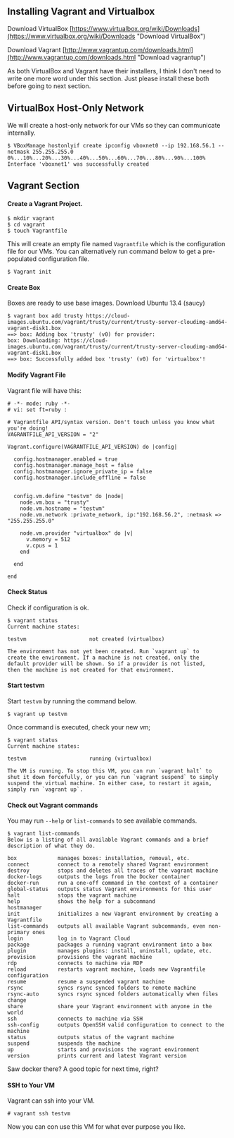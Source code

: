 ## Installing Vagrant and Virtualbox

Download VirtualBox
[https://www.virtualbox.org/wiki/Downloads](https://www.virtualbox.org/wiki/Downloads "Download VirtualBox")

Download Vagrant
[http://www.vagrantup.com/downloads.html](http://www.vagrantup.com/downloads.html "Download vagrantup")

As both VirtualBox and Vagrant have their installers, I think I don't need to write one more word under this section. Just please install these both before going to next section.

## VirtualBox Host-Only Network

We will create a host-only network for our VMs so they can communicate internally.

    $ VBoxManage hostonlyif create ipconfig vboxnet0 --ip 192.168.56.1 --netmask 255.255.255.0
    0%...10%...20%...30%...40%...50%...60%...70%...80%...90%...100%
    Interface 'vboxnet1' was successfully created

## Vagrant Section

#### Create a Vagrant Project.

    $ mkdir vagrant
    $ cd vagrant
    $ touch Vagrantfile

This will create an empty file named ```Vagrantfile``` which is the configuration file for our VMs. You can alternatively run command below to get a pre-populated configuration file.
    
    $ Vagrant init


#### Create Box

Boxes are ready to use base images. Download Ubuntu 13.4 (saucy)

    $ vagrant box add trusty https://cloud-images.ubuntu.com/vagrant/trusty/current/trusty-server-cloudimg-amd64-vagrant-disk1.box
    ==> box: Adding box 'trusty' (v0) for provider:
    box: Downloading: https://cloud-images.ubuntu.com/vagrant/trusty/current/trusty-server-cloudimg-amd64-vagrant-disk1.box
    ==> box: Successfully added box 'trusty' (v0) for 'virtualbox'!

#### Modify Vagrant File

Vagrant file will have this:

    # -*- mode: ruby -*-
    # vi: set ft=ruby :

    # Vagrantfile API/syntax version. Don't touch unless you know what you're doing!
    VAGRANTFILE_API_VERSION = "2"

    Vagrant.configure(VAGRANTFILE_API_VERSION) do |config|

      config.hostmanager.enabled = true
      config.hostmanager.manage_host = false
      config.hostmanager.ignore_private_ip = false
      config.hostmanager.include_offline = false


      config.vm.define "testvm" do |node|
        node.vm.box = "trusty"
        node.vm.hostname = "testvm"
        node.vm.network :private_network, ip:"192.168.56.2", :netmask => "255.255.255.0"

        node.vm.provider "virtualbox" do |v|
          v.memory = 512
          v.cpus = 1
        end
        
      end
      
    end

#### Check Status

Check if configuration is ok.

    $ vagrant status
    Current machine states:

    testvm                    not created (virtualbox)

    The environment has not yet been created. Run `vagrant up` to
    create the environment. If a machine is not created, only the
    default provider will be shown. So if a provider is not listed,
    then the machine is not created for that environment.

#### Start testvm

Start `testvm` by running the command below.

    $ vagrant up testvm

Once command is executed, check your new vm;

    $ vagrant status
    Current machine states:

    testvm                    running (virtualbox)

    The VM is running. To stop this VM, you can run `vagrant halt` to
    shut it down forcefully, or you can run `vagrant suspend` to simply
    suspend the virtual machine. In either case, to restart it again,
    simply run `vagrant up`.

#### Check out Vagrant commands

You may run `--help` or `list-commands` to see available commands.

    $ vagrant list-commands
    Below is a listing of all available Vagrant commands and a brief
    description of what they do.

    box             manages boxes: installation, removal, etc.
    connect         connect to a remotely shared Vagrant environment
    destroy         stops and deletes all traces of the vagrant machine
    docker-logs     outputs the logs from the Docker container
    docker-run      run a one-off command in the context of a container
    global-status   outputs status Vagrant environments for this user
    halt            stops the vagrant machine
    help            shows the help for a subcommand
    hostmanager     
    init            initializes a new Vagrant environment by creating a Vagrantfile
    list-commands   outputs all available Vagrant subcommands, even non-primary ones
    login           log in to Vagrant Cloud
    package         packages a running vagrant environment into a box
    plugin          manages plugins: install, uninstall, update, etc.
    provision       provisions the vagrant machine
    rdp             connects to machine via RDP
    reload          restarts vagrant machine, loads new Vagrantfile configuration
    resume          resume a suspended vagrant machine
    rsync           syncs rsync synced folders to remote machine
    rsync-auto      syncs rsync synced folders automatically when files change
    share           share your Vagrant environment with anyone in the world
    ssh             connects to machine via SSH
    ssh-config      outputs OpenSSH valid configuration to connect to the machine
    status          outputs status of the vagrant machine
    suspend         suspends the machine
    up              starts and provisions the vagrant environment
    version         prints current and latest Vagrant version

Saw docker there? A good topic for next time, right?

#### SSH to Your VM

Vagrant can ssh into your VM.

    # vagrant ssh testvm
    
Now you can con use this VM for what ever purpose you like.

